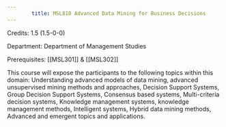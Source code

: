 ```yaml
---
        title: MSL810 Advanced Data Mining for Business Decisions
---
```

Credits: 1.5 (1.5-0-0)

Department: Department of Management Studies

Prerequisites: [[MSL301]] & [[MSL302]]

This course will expose the participants to the following topics within this domain: Understanding advanced models of data mining, advanced unsupervised mining methods and approaches, Decision Support Systems, Group Decision Support Systems, Consensus based systems, Multi-criteria decision systems, Knowledge management systems, knowledge management methods, Intelligent systems, Hybrid data mining methods, Advanced and emergent topics and applications.